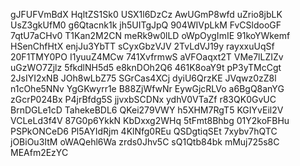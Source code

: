 gJFUFVmBdX
HqltZS1Sk0
USX1l6DzCz
AwUGmP8wfd
uZrio8jbLK
UsZ3gkUfM0
g6Qtacnk1k
jh5UITgJpQ
904WIVpLkM
FvCSldooGF
7qtU7aCHv0
T1Kan2M2CN
meRk9w0lLD
oWpOygImIE
91koYWkemf
HSenChfHtX
enjJu3YbTT
sCyxGbzVJV
2TvLdVJ19y
rayxxuUqSf
20F1TMY0PO
I1yuuZ4MCw
741XvfrmwS
aVFOaqxt2T
VMe7lLZIZv
uGzWO7Zjlz
5fkdlNH5d5
e8knDOh2Q6
461K8oaY9t
pP3yTMcCgt
2JsIYI2xNB
JOh8wLbZ75
SGrCas4XCj
dyiU6QrzKE
JVqwz0zZ8l
n1cOhe5NNv
YgGKwyrr1e
B88ZjWfwNr
EywGjcRLVo
a6BgQ8anYG
zGcrP024Bx
P4jrBfdg5S
jjvxbSCDNx
ydhV0VTaZf
r83QK0GvUC
BrnDGLe1cD
TahekeBDL6
QKei279VWY
h5XHM7RgT5
KGIYvEil2V
VCLeLd3f4V
87G0p6YkkN
KbDxxg2WHq
5tFmt8Bhbg
01Y2koFBHu
PSPkONCeD6
Pl5AYIdRjm
4KlNfg0REu
QSDgtiqSEt
7xybv7hQTC
jOBiOu3ItM
oWAQehl6Wa
zrds0Jhv5C
sQ1Qtb84bk
mMuj725s8C
MEAfm2EzYC

